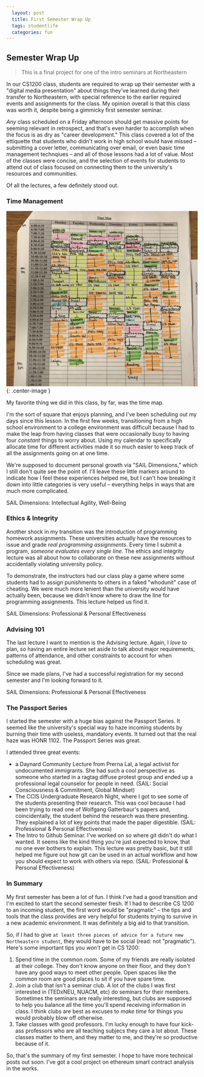 ```yaml
---
  layout: post
  title: First Semester Wrap Up 
  tags: studentlife
  categories: fun
---
```

## Semester Wrap Up
> This is a final project for one of the intro seminars at Northeastern

In our CS1200 class, students are required to wrap up their semester with a "digital media presentation" about things they've learned during their transfer to Northeastern, with special reference to the earlier required events and assignments for the class. My opinion overall is that this class was worth it, despite being a gimmicky first semester seminar.

*Any* class scheduled on a Friday afternoon should get massive points for seeming relevant in retrospect, and that's even harder to accomplish when the focus is as dry as "career development." This class covered a lot of the ettiquette that students who didn't work in high school would have missed – submitting a cover letter, communicating over email, or even basic time management technqiues – and all of those lessons had a lot of value. Most of the classes were concise, and the selection of events for students to attend out of class focused on connecting them to the university's resources and communities. 

Of all the lectures, a few definitely stood out.

### Time Management
![](/assets/wrapup/TimeMap.jpg){: .center-image } 

My favorite thing we did in this class, by far, was the time map. 

I'm the sort of square that enjoys planning, and I've been scheduling out my days since this lesson. In the first few weeks, transitioning from a high school environment to a college environment was difficult because I had to make the leap from having classes that were occasionally busy to having four *constant* things to worry about. Using my calendar to specifically allocate time for different activities made it so much easier to keep track of all the assignments going on at one time. 

We're supposed to document personal growth via "SAIL Dimensions," which I still don't quite see the point of. I'll leave these little markers around to indicate how I feel these experiences helped me, but I can't how breaking it down into little categories is very useful – everything helps in ways that are much more complicated.

SAIL Dimensions: Intellectual Agility, Well-Being

### Ethics & Integrity 

Another shock in my transition was the introduction of programming homework assignments. These universities actually have the resources to issue and grade *real programming assignments*. Every time I submit a program, *someone evaluates every single line*. The ethics and integrity lecture was all about how to collaborate on these new assignments without accidentally violating university policy. 

To demonstrate, the instructors had our class play a game where some students had to assign punishments to others in a faked "whodunit" case of cheating. We were much more lenient than the university would have actually been, because we didn't know where to draw the line for programming assignments. This lecture helped us find it.

SAIL Dimensions: Professional & Personal Effectiveness

### Advising 101

The last lecture I want to mention is the Advising lecture. Again, I *love* to plan, so having an entire lecture set aside to talk about major requirements, patterns of attendance, and other constraints to account for when scheduling was great. 

Since we made plans, I've had a successful registration for my second semester and I'm looking forward to it.

SAIL Dimensions: Professional & Personal Effectiveness

### The Passport Series

I started the semester with a huge bias against the Passport Series. It seemed like the university's special way to haze incoming students by burning their time with useless, mandatory events. It turned out that the real haze was HONR 1102. The Passport Series was great.

I attended three great events:
- a Daynard Community Lecture from Prerna Lal, a legal activist for undocumented immigrants. She had such a cool perspective as someone who started in a ragtag diffuse protest group and ended up a professional legal counselor for people in need. (SAIL: Social Consciousness & Commitment, Global Mindset)
- The CCIS Undergraduate Research Night, where I got to see some of the students presenting their research. This was cool because I had been trying to read one of Wolfgang Gatterbaur's papers and, coincidentally, the student behind the research was there presenting. They explained a lot of key points that made the paper digestible. (SAIL: Professional & Personal Effectiveness)
- The Intro to Github Seminar. I've worked on *so* where git didn't do what I wanted. It seems like the kind thing you're just expected to know, that no one ever bothers to explain. This lecture was pretty basic, but it still helped me figure out how git can be used in an actual workflow and how you should expect to work with others via repo. (SAIL: Professional & Personal Effectiveness)

### In Summary

My first semester has been a lot of fun. I think I've had a good transition and I'm excited to start the second semester fresh. If I had to describe CS 1200 to an incoming student, the first word would be "pragmatic" – the tips and tools that the class provides are very helpful for students trying to survive in a new academic environment. It was definitely a big aid to that transition. 

So, if I had to give `at least three pieces of advice for a future new Northeastern student`, they would have to be social (read: not "pragmatic"). Here's some important tips you *won't* get in CS 1200:
1. Spend time in the common room. Some of my friends are really isolated at their college. They don't know anyone on their floor, and they don't have any good ways to meet other people. Open spaces like the common room are good places to sit if you have spare time.
2. Join a club that isn't a seminar club. A lot of the clubs I was first interested in (TEDxNEU, NUACM, etc) do seminars for their members. Sometimes the seminars are really interesting, but clubs are supposed to help you balance all the time you'll spend receiving information in class. I think clubs are best as excuses to *make time* for things you would probably blow off otherwise.
3. Take classes with good professors. I'm lucky enough to have four kick-ass professors who are all teaching subjecs they care a lot about. These classes matter to them, and they matter to me, and they're so productive because of it. 

So, that's the summary of my first semester. I hope to have more technical posts out soon. I've got a cool project on ethereum smart contract analysis in the works.
